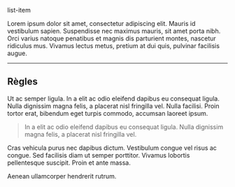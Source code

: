 list-item

Lorem ipsum dolor sit amet, consectetur adipiscing elit. Mauris id vestibulum sapien. Suspendisse nec maximus mauris, sit amet porta nibh. Orci varius natoque penatibus et magnis dis parturient montes, nascetur ridiculus mus. Vivamus lectus metus, pretium at dui quis, pulvinar facilisis augue.

---
## Règles
Ut ac semper ligula. In a elit ac odio eleifend dapibus eu consequat ligula. Nulla dignissim magna felis, a placerat nisl fringilla vel. Nulla facilisi. Proin tortor erat, bibendum eget turpis commodo, accumsan laoreet ipsum.

> In a elit ac odio eleifend dapibus eu consequat ligula. Nulla dignissim magna felis, a placerat nisl fringilla vel.

<modul-do-dont :mode="do">Cras vehicula purus nec dapibus dictum. Vestibulum congue vel risus ac congue. Sed facilisis diam ut semper porttitor. Vivamus lobortis pellentesque suscipit. Proin et ante massa.</modul-do-dont>

<modul-do-dont :mode="dont">
Aenean ullamcorper hendrerit rutrum.
</modul-do-dont>
